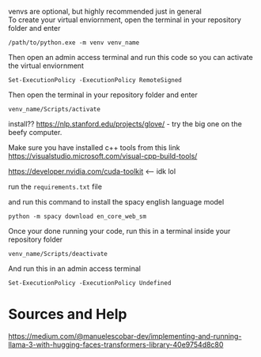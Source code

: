 venvs are optional, but highly recommended just in general
<br>
To create your virtual enviornment, open the terminal in your repository folder and enter
```
/path/to/python.exe -m venv venv_name
```

Then open an admin access terminal and run this code so you can activate the virtual enviornment
```
Set-ExecutionPolicy -ExecutionPolicy RemoteSigned
```

Then open the terminal in your repository folder and enter
```
venv_name/Scripts/activate
```

install?? https://nlp.stanford.edu/projects/glove/ - try the big one on the beefy computer.

Make sure you have installed c++ tools from this link
<br>
https://visualstudio.microsoft.com/visual-cpp-build-tools/

https://developer.nvidia.com/cuda-toolkit <-- idk lol

run the `requirements.txt` file

and run this command to install the spacy english language model
```
python -m spacy download en_core_web_sm
```

Once your done running your code, run this in a terminal inside your repository folder
```
venv_name/Scripts/deactivate
```

And run this in an admin access terminal
```
Set-ExecutionPolicy -ExecutionPolicy Undefined
```

# Sources and Help
https://medium.com/@manuelescobar-dev/implementing-and-running-llama-3-with-hugging-faces-transformers-library-40e9754d8c80
